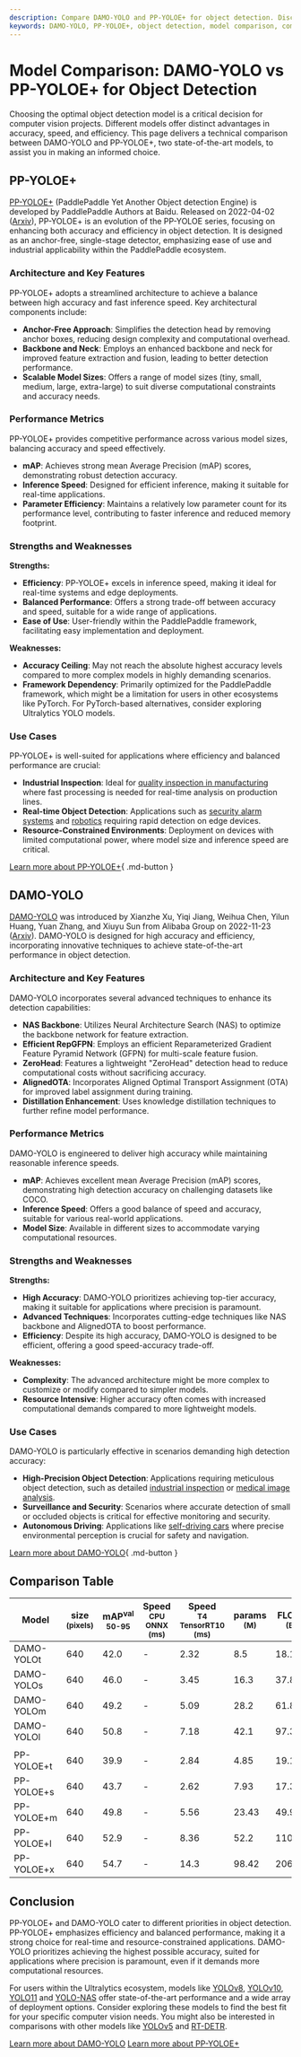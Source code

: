 ```yaml
---
description: Compare DAMO-YOLO and PP-YOLOE+ for object detection. Discover strengths, weaknesses, and use cases to choose the best model for your projects.
keywords: DAMO-YOLO, PP-YOLOE+, object detection, model comparison, computer vision, YOLO models, AI, deep learning, PaddlePaddle, NAS backbone
---
```


# Model Comparison: DAMO-YOLO vs PP-YOLOE+ for Object Detection

Choosing the optimal object detection model is a critical decision for computer vision projects. Different models offer distinct advantages in accuracy, speed, and efficiency. This page delivers a technical comparison between DAMO-YOLO and PP-YOLOE+, two state-of-the-art models, to assist you in making an informed choice.

<script async src="https://cdn.jsdelivr.net/npm/chart.js"></script>
<script defer src="../../javascript/benchmark.js"></script>

<canvas id="modelComparisonChart" width="1024" height="400" active-models='["DAMO-YOLO", "PP-YOLOE+"]'></canvas>

## PP-YOLOE+

[PP-YOLOE+](https://github.com/PaddlePaddle/PaddleDetection/tree/develop/configs/ppyoloe) (PaddlePaddle Yet Another Object detection Engine) is developed by PaddlePaddle Authors at Baidu. Released on 2022-04-02 ([Arxiv](https://arxiv.org/abs/2203.16250)), PP-YOLOE+ is an evolution of the PP-YOLOE series, focusing on enhancing both accuracy and efficiency in object detection. It is designed as an anchor-free, single-stage detector, emphasizing ease of use and industrial applicability within the PaddlePaddle ecosystem.

### Architecture and Key Features

PP-YOLOE+ adopts a streamlined architecture to achieve a balance between high accuracy and fast inference speed. Key architectural components include:

- **Anchor-Free Approach**: Simplifies the detection head by removing anchor boxes, reducing design complexity and computational overhead.
- **Backbone and Neck**: Employs an enhanced backbone and neck for improved feature extraction and fusion, leading to better detection performance.
- **Scalable Model Sizes**: Offers a range of model sizes (tiny, small, medium, large, extra-large) to suit diverse computational constraints and accuracy needs.

### Performance Metrics

PP-YOLOE+ provides competitive performance across various model sizes, balancing accuracy and speed effectively.

- **mAP**: Achieves strong mean Average Precision (mAP) scores, demonstrating robust detection accuracy.
- **Inference Speed**: Designed for efficient inference, making it suitable for real-time applications.
- **Parameter Efficiency**: Maintains a relatively low parameter count for its performance level, contributing to faster inference and reduced memory footprint.

### Strengths and Weaknesses

**Strengths:**

- **Efficiency**: PP-YOLOE+ excels in inference speed, making it ideal for real-time systems and edge deployments.
- **Balanced Performance**: Offers a strong trade-off between accuracy and speed, suitable for a wide range of applications.
- **Ease of Use**: User-friendly within the PaddlePaddle framework, facilitating easy implementation and deployment.

**Weaknesses:**

- **Accuracy Ceiling**: May not reach the absolute highest accuracy levels compared to more complex models in highly demanding scenarios.
- **Framework Dependency**: Primarily optimized for the PaddlePaddle framework, which might be a limitation for users in other ecosystems like PyTorch. For PyTorch-based alternatives, consider exploring Ultralytics YOLO models.

### Use Cases

PP-YOLOE+ is well-suited for applications where efficiency and balanced performance are crucial:

- **Industrial Inspection**: Ideal for [quality inspection in manufacturing](https://www.ultralytics.com/blog/quality-inspection-in-manufacturing-traditional-vs-deep-learning-methods) where fast processing is needed for real-time analysis on production lines.
- **Real-time Object Detection**: Applications such as [security alarm systems](https://www.ultralytics.com/blog/security-alarm-system-projects-with-ultralytics-yolov8) and [robotics](https://www.ultralytics.com/glossary/robotics) requiring rapid detection on edge devices.
- **Resource-Constrained Environments**: Deployment on devices with limited computational power, where model size and inference speed are critical.

[Learn more about PP-YOLOE+](https://github.com/PaddlePaddle/PaddleDetection/tree/develop/configs/ppyoloe){ .md-button }

## DAMO-YOLO

[DAMO-YOLO](https://github.com/tinyvision/DAMO-YOLO) was introduced by Xianzhe Xu, Yiqi Jiang, Weihua Chen, Yilun Huang, Yuan Zhang, and Xiuyu Sun from Alibaba Group on 2022-11-23 ([Arxiv](https://arxiv.org/abs/2211.15444v2)). DAMO-YOLO is designed for high accuracy and efficiency, incorporating innovative techniques to achieve state-of-the-art performance in object detection.

### Architecture and Key Features

DAMO-YOLO incorporates several advanced techniques to enhance its detection capabilities:

- **NAS Backbone**: Utilizes Neural Architecture Search (NAS) to optimize the backbone network for feature extraction.
- **Efficient RepGFPN**: Employs an efficient Reparameterized Gradient Feature Pyramid Network (GFPN) for multi-scale feature fusion.
- **ZeroHead**: Features a lightweight "ZeroHead" detection head to reduce computational costs without sacrificing accuracy.
- **AlignedOTA**: Incorporates Aligned Optimal Transport Assignment (OTA) for improved label assignment during training.
- **Distillation Enhancement**: Uses knowledge distillation techniques to further refine model performance.

### Performance Metrics

DAMO-YOLO is engineered to deliver high accuracy while maintaining reasonable inference speeds.

- **mAP**: Achieves excellent mean Average Precision (mAP) scores, demonstrating high detection accuracy on challenging datasets like COCO.
- **Inference Speed**: Offers a good balance of speed and accuracy, suitable for various real-world applications.
- **Model Size**: Available in different sizes to accommodate varying computational resources.

### Strengths and Weaknesses

**Strengths:**

- **High Accuracy**: DAMO-YOLO prioritizes achieving top-tier accuracy, making it suitable for applications where precision is paramount.
- **Advanced Techniques**: Incorporates cutting-edge techniques like NAS backbone and AlignedOTA to boost performance.
- **Efficiency**: Despite its high accuracy, DAMO-YOLO is designed to be efficient, offering a good speed-accuracy trade-off.

**Weaknesses:**

- **Complexity**: The advanced architecture might be more complex to customize or modify compared to simpler models.
- **Resource Intensive**: Higher accuracy often comes with increased computational demands compared to more lightweight models.

### Use Cases

DAMO-YOLO is particularly effective in scenarios demanding high detection accuracy:

- **High-Precision Object Detection**: Applications requiring meticulous object detection, such as detailed [industrial inspection](https://www.ultralytics.com/solutions/ai-in-manufacturing) or [medical image analysis](https://www.ultralytics.com/glossary/medical-image-analysis).
- **Surveillance and Security**: Scenarios where accurate detection of small or occluded objects is critical for effective monitoring and security.
- **Autonomous Driving**: Applications like [self-driving cars](https://www.ultralytics.com/solutions/ai-in-self-driving) where precise environmental perception is crucial for safety and navigation.

[Learn more about DAMO-YOLO](https://github.com/tinyvision/DAMO-YOLO){ .md-button }

## Comparison Table

| Model      | size<br><sup>(pixels) | mAP<sup>val<br>50-95 | Speed<br><sup>CPU ONNX<br>(ms) | Speed<br><sup>T4 TensorRT10<br>(ms) | params<br><sup>(M) | FLOPs<br><sup>(B) |
| ---------- | --------------------- | -------------------- | ------------------------------ | ----------------------------------- | ------------------ | ----------------- |
| DAMO-YOLOt | 640                   | 42.0                 | -                              | 2.32                                | 8.5                | 18.1              |
| DAMO-YOLOs | 640                   | 46.0                 | -                              | 3.45                                | 16.3               | 37.8              |
| DAMO-YOLOm | 640                   | 49.2                 | -                              | 5.09                                | 28.2               | 61.8              |
| DAMO-YOLOl | 640                   | 50.8                 | -                              | 7.18                                | 42.1               | 97.3              |
|            |                       |                      |                                |                                     |                    |                   |
| PP-YOLOE+t | 640                   | 39.9                 | -                              | 2.84                                | 4.85               | 19.15             |
| PP-YOLOE+s | 640                   | 43.7                 | -                              | 2.62                                | 7.93               | 17.36             |
| PP-YOLOE+m | 640                   | 49.8                 | -                              | 5.56                                | 23.43              | 49.91             |
| PP-YOLOE+l | 640                   | 52.9                 | -                              | 8.36                                | 52.2               | 110.07            |
| PP-YOLOE+x | 640                   | 54.7                 | -                              | 14.3                                | 98.42              | 206.59            |

## Conclusion

PP-YOLOE+ and DAMO-YOLO cater to different priorities in object detection. PP-YOLOE+ emphasizes efficiency and balanced performance, making it a strong choice for real-time and resource-constrained applications. DAMO-YOLO prioritizes achieving the highest possible accuracy, suited for applications where precision is paramount, even if it demands more computational resources.

For users within the Ultralytics ecosystem, models like [YOLOv8](https://docs.ultralytics.com/models/yolov8/), [YOLOv10](https://docs.ultralytics.com/models/yolov10/), [YOLO11](https://docs.ultralytics.com/models/yolo11/) and [YOLO-NAS](https://docs.ultralytics.com/models/yolo-nas/) offer state-of-the-art performance and a wide array of deployment options. Consider exploring these models to find the best fit for your specific computer vision needs. You might also be interested in comparisons with other models like [YOLOv5](https://docs.ultralytics.com/models/yolov5/) and [RT-DETR](https://docs.ultralytics.com/models/rtdetr/).

[Learn more about DAMO-YOLO](https://github.com/tinyvision/DAMO-YOLO)
[Learn more about PP-YOLOE+](https://github.com/PaddlePaddle/PaddleDetection/tree/develop/configs/ppyoloe)

